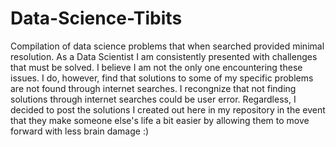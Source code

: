 # Data-Science-Tibits
Compilation of data science problems that when searched provided minimal resolution. As a Data Scientist I am consistently presented with challenges that must be solved. I believe I am not the only one encountering these issues. I do, however, find that solutions to some of my specific problems are not found through internet searches. I recongnize that not finding solutions through internet searches could be user error. Regardless, I decided to post the solutions I created out here in my repository in the event that they make someone else's life a bit easier by allowing them to move forward with less brain damage :)

